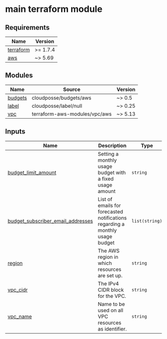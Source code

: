 # main terraform module

<!-- BEGIN_TF_DOCS -->

## Requirements

| Name                                                                     | Version  |
| ------------------------------------------------------------------------ | -------- |
| <a name="requirement_terraform"></a> [terraform](#requirement_terraform) | >= 1.7.4 |
| <a name="requirement_aws"></a> [aws](#requirement_aws)                   | ~> 5.69  |

## Modules

| Name                                                     | Source                        | Version |
| -------------------------------------------------------- | ----------------------------- | ------- |
| <a name="module_budgets"></a> [budgets](#module_budgets) | cloudposse/budgets/aws        | ~> 0.5  |
| <a name="module_label"></a> [label](#module_label)       | cloudposse/label/null         | ~> 0.25 |
| <a name="module_vpc"></a> [vpc](#module_vpc)             | terraform-aws-modules/vpc/aws | ~> 5.13 |

## Inputs

| Name                                                                                                                                 | Description                                                                  | Type           | Default          | Required |
| ------------------------------------------------------------------------------------------------------------------------------------ | ---------------------------------------------------------------------------- | -------------- | ---------------- | :------: |
| <a name="input_budget_limit_amount"></a> [budget_limit_amount](#input_budget_limit_amount)                                           | Setting a monthly usage budget with a fixed usage amount                     | `string`       | n/a              |   yes    |
| <a name="input_budget_subscriber_email_addresses"></a> [budget_subscriber_email_addresses](#input_budget_subscriber_email_addresses) | List of emails for forecasted notifications regarding a monthly usage budget | `list(string)` | n/a              |   yes    |
| <a name="input_region"></a> [region](#input_region)                                                                                  | The AWS region in which resources are set up.                                | `string`       | `"eu-central-1"` |    no    |
| <a name="input_vpc_cidr"></a> [vpc_cidr](#input_vpc_cidr)                                                                            | The IPv4 CIDR block for the VPC.                                             | `string`       | `"10.10.0.0/16"` |    no    |
| <a name="input_vpc_name"></a> [vpc_name](#input_vpc_name)                                                                            | Name to be used on all VPC resources as identifier.                          | `string`       | `"main"`         |    no    |

<!-- END_TF_DOCS -->
